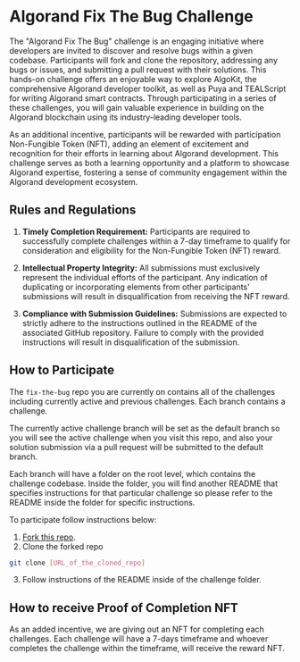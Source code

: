 # Algorand Fix The Bug Challenge

The "Algorand Fix The Bug" challenge is an engaging initiative where developers are invited to discover and resolve bugs within a given codebase. Participants will fork and clone the repository, addressing any bugs or issues, and submitting a pull request with their solutions. This hands-on challenge offers an enjoyable way to explore AlgoKit, the comprehensive Algorand developer toolkit, as well as Puya and TEALScript for writing Algorand smart contracts. Through participating in a series of these challenges, you will gain valuable experience in building on the Algorand blockchain using its industry-leading developer tools.

As an additional incentive, participants will be rewarded with participation Non-Fungible Token (NFT), adding an element of excitement and recognition for their efforts in learning about Algorand development. This challenge serves as both a learning opportunity and a platform to showcase Algorand expertise, fostering a sense of community engagement within the Algorand development ecosystem.

## Rules and Regulations
1. **Timely Completion Requirement:**
Participants are required to successfully complete challenges within a 7-day timeframe to qualify for consideration and eligibility for the Non-Fungible Token (NFT) reward.

2. **Intellectual Property Integrity:**
All submissions must exclusively represent the individual efforts of the participant. Any indication of duplicating or incorporating elements from other participants' submissions will result in disqualification from receiving the NFT reward.

3. **Compliance with Submission Guidelines:**
Submissions are expected to strictly adhere to the instructions outlined in the README of the associated GitHub repository. Failure to comply with the provided instructions will result in disqualification of the submission.


## How to Participate

The `fix-the-bug` repo you are currently on contains all of the challenges including currently active and previous challenges. Each branch contains a challenge. 

The currently active challenge branch will be set as the default branch so you will see the active challenge when you visit this repo, and also your solution submission via a pull request will be submitted to the default branch.

Each branch will have a folder on the root level, which contains the challenge codebase. Inside the folder, you will find another README that specifies instructions for that particular challenge so please refer to the README inside the folder for specific instructions.

To participate follow instructions below:

1. [Fork this repo](https://docs.github.com/en/pull-requests/collaborating-with-pull-requests/working-with-forks/fork-a-repo).
2. Clone the forked repo
```bash
git clone [URL_of_the_cloned_repo]
```
3. Follow instructions of the README inside of the challenge folder. 

## How to receive Proof of Completion NFT

As an added incentive, we are giving out an NFT for completing each challenges. Each challenge will have a 7-days timeframe and whoever completes the challenge within the timeframe, will receive the reward NFT. 